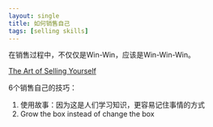 ```yaml
---
layout: single
title: 如何销售自己
tags: [selling skills]
---
```


在销售过程中，不仅仅是Win-Win，应该是Win-Win-Win。

[The Art of Selling Yourself](https://www.youtube.com/watch?v=Sv9XJ_zFMfA)

6个销售自己的技巧：

1. 使用故事：因为这是人们学习知识，更容易记住事情的方式
2. Grow the box instead of change the box
